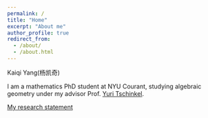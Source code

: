 ```yaml
---
permalink: /
title: "Home"
excerpt: "About me"
author_profile: true
redirect_from: 
  - /about/
  - /about.html
---
```


Kaiqi Yang(杨凯奇)

I am a mathematics PhD student at NYU Courant, studying algebraic geometry under my advisor Prof. [Yuri Tschinkel](https://cims.nyu.edu/~tschinke/).

[My research statement](https://kaiqi-yang1994.github.io/files/Research_statement.pdf)
